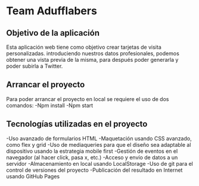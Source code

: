 # Team Adufflabers

## Objetivo de la aplicación 
Esta aplicación web tiene como objetivo crear tarjetas de visita personalizadas. introduciendo nuestros datos profesionales, podemos obtener una vista previa de la misma, para después poder generarla y poder subirla a Twitter. 

## Arrancar el proyecto
Para poder arrancar el proyecto en local se requiere el uso de dos comandos:
-Npm install 
-Npm start

## Tecnologías utilizadas en el proyecto 
-Uso avanzado de formularios HTML
-Maquetación usando CSS avanzado, como flex y grid
-Uso de mediaqueries para que el diseño sea adaptable al dispositivo usando la estrategia mobile first
-Gestión de eventos en el navegador (al hacer click, pasa x, etc.)
-Acceso y envío de datos a un servidor
-Almacenamiento en local usando LocalStorage
-Uso de git para el control de versiones del proyecto
-Publicación del resultado en Internet usando GitHub Pages
